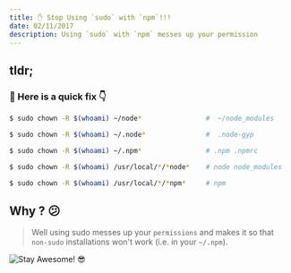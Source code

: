 ```yaml
---
title: ✋ Stop Using `sudo` with `npm`!!!
date: 02/11/2017
description: Using `sudo` with `npm` messes up your permission
---
```


## tldr;

### 🔧 Here is a quick fix 👇

```bash
$ sudo chown -R $(whoami) ~/node*                #  ~/node_modules

$ sudo chown -R $(whoami) ~/.node*               #  .node-gyp

$ sudo chown -R $(whoami) ~/.npm*                # .npm .npmrc

$ sudo chown -R $(whoami) /usr/local/*/*node*    # node node_modules

$ sudo chown -R $(whoami) /usr/local/*/*npm*     # npm
```

## Why ? 😕

> Well using sudo messes up your `permissions` and makes it so that `non-sudo` installations won't work (i.e. in your `~/.npm`).

![Stay Awesome! 😎](http://31.media.tumblr.com/35973342a8f51315023d58c249664b00/tumblr_n9hu86QyRL1sedjuto1_400.gif)
